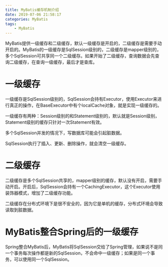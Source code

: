 ```yaml
---
title: MyBatis缓存机制介绍
date: 2019-07-06 21:58:17
categories: MyBatis
tags: 
	- MyBatis
---
```


MyBatis提供一级缓存和二级缓存，默认一级缓存是开启的，二级缓存是需要手动开启的。MyBatis的一级缓存是SqlSession级别的，二级缓存是mapper级别的，多个SqlSession可共享同一个二级缓存。如果开始了二级缓存，查询数据会先查询二级缓存，在查询一级缓存，最后才是查库。

<!--more-->

# 一级缓存

一级缓存是SqlSession级别的，SqlSession会持有Executor，使用Executor来进行真正的操作，在BaseExecutor中有个localCache对象，就是实现一级缓存的。

一级缓存有两种：Session级别的和Statement级别的，默认就是Session级别，Statement级别的缓存只针对一次Statement有效。

多个SqlSession并发的情况下，写数据库可能会引起脏数据。

SqlSession执行了插入、更新、删除操作，就会清空一级缓存。

# 二级缓存

二级缓存是多个SqlSession共享的，mapper级别的缓存，默认没有开启，需要手动开启。开启后，SqlSession会持有一个CachingExecutor，这个Executor使用装饰器模式，增加了二级缓存功能。

二级缓存在分布式环境下是很不安全的，因为它是单机的缓存，分布式环境会导致读取到脏数据。

# MyBatis整合Spring后的一级缓存

Spring整合MyBatis后，MyBatis将SqlSession交给了Spring管理，如果说不是同一个事务每次操作都是新的SqlSession，不会命中一级缓存；如果是同一个事务，可以使用同一个SqlSession。